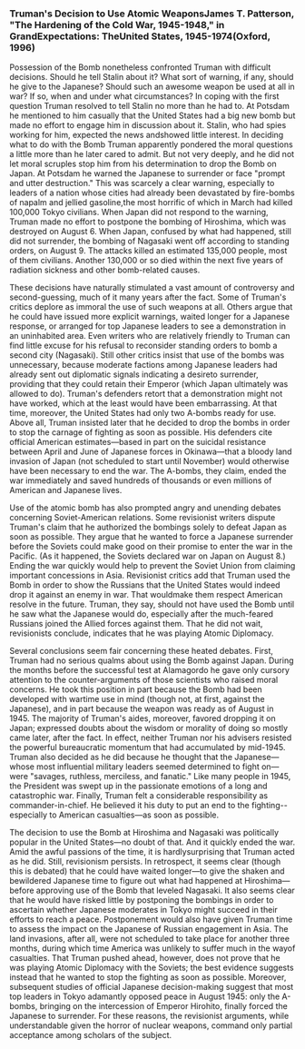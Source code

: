 ### Truman's Decision to Use Atomic WeaponsJames T. Patterson, "The Hardening of the Cold War, 1945-1948," in GrandExpectations: TheUnited States, 1945-1974(Oxford, 1996)
Possession of the Bomb nonetheless confronted Truman with difficult decisions. Should he tell Stalin about it? What sort of warning, if any, should he give to the Japanese? Should such an awesome weapon be used at all in war? If so, when and under what circumstances? In coping with the first question Truman resolved to tell Stalin no more than he had to. At Potsdam he mentioned to him casually that the United States had a big new bomb but made no effort to engage him in discussion about it. Stalin, who had spies working for him, expected the news andshowed little interest. In deciding what to do with the Bomb Truman apparently pondered the moral questions a little more than he later cared to admit. But not very deeply, and he did not let moral scruples stop him from his determination to drop the Bomb on Japan. At Potsdam he warned the Japanese to surrender or face "prompt and utter destruction." This was scarcely a clear warning, especially to leaders of a nation whose cities had already been devastated by fire-bombs of napalm and jellied gasoline,the most horrific of which in March had killed 100,000 Tokyo civilians. When Japan did not respond to the warning, Truman made no effort to postpone the bombing of Hiroshima, which was destroyed on August 6. When Japan, confused by what had happened, still did not surrender, the bombing of Nagasaki went off according to standing orders, on August 9. The attacks killed an estimated 135,000 people, most of them civilians. Another 130,000 or so died within the next five years of radiation sickness and other bomb-related causes.

These decisions have naturally stimulated a vast amount of controversy and second-guessing, much of it many years after the fact. Some of Truman's critics deplore as immoral the use of such weapons at all. Others argue that he could have issued more explicit warnings, waited longer for a Japanese response, or arranged for top Japanese leaders to see a demonstration in an uninhabited area. Even writers who are relatively friendly to Truman can find little excuse for his refusal to reconsider standing orders to bomb a second city (Nagasaki). Still other critics insist that use of the bombs was unnecessary, because moderate factions among Japanese leaders had already sent out diplomatic signals indicating a desireto surrender, providing that they could retain their Emperor (which Japan ultimately was allowed to do). Truman's defenders retort that a demonstration might not have worked, which at the least would have been embarrassing. At that time, moreover, the United States had only two A-bombs ready for use. Above all, Truman insisted later that he decided to drop the bombs in order to stop the carnage of fighting as soon as possible. His defenders cite official American estimates—based in part on the suicidal resistance between April and June of Japanese forces in Okinawa—that a bloody land invasion of Japan (not scheduled to start until November) would otherwise have been necessary to end the war. The A-bombs, they claim, ended the war immediately and saved hundreds of thousands or even millions of American and Japanese lives.

Use of the atomic bomb has also prompted angry and unending debates concerning Soviet-American relations. Some revisionist writers dispute Truman's claim that he authorized the bombings solely to defeat Japan as soon as possible. They argue that he wanted to force a Japanese surrender before the Soviets could make good on their promise to enter the war in the Pacific. (As it happened, the Soviets declared war on Japan on August 8.) Ending the war quickly would help to prevent the Soviet Union from claiming important concessions in Asia. Revisionist critics add that Truman used the Bomb in order to show the Russians that the United States would indeed drop it against an enemy in war. That wouldmake them respect American resolve in the future. Truman, they say, should not have used the Bomb until he saw what the Japanese would do, especially after the much-feared Russians joined the Allied forces against them. That he did not wait, revisionists conclude, indicates that he was playing Atomic Diplomacy.

Several conclusions seem fair concerning these heated debates. First, Truman had no serious qualms about using the Bomb against Japan. During the months before the successful test at Alamagordo he gave only cursory attention to the counter-arguments of those scientists who raised moral concerns. He took this position in part because the Bomb had been developed with wartime use in mind (though not, at first, against the Japanese), and in part because the weapon was ready as of August in 1945. The majority of Truman's aides, moreover, favored dropping it on Japan; expressed doubts about the wisdom or morality of doing so mostly came later, after the fact. In effect, neither Truman nor his advisers resisted the powerful bureaucratic momentum that had accumulated by mid-1945. Truman also decided as he did because he thought that the Japanese—whose most influential military leaders seemed determined to fight on—were "savages, ruthless, merciless, and fanatic." Like many people in 1945, the President was swept up in the passionate emotions of a long and catastrophic war. Finally, Truman felt a considerable responsibility as commander-in-chief. He believed it his duty to put an end to the fighting--especially to American casualties—as soon as possible.

The decision to use the Bomb at Hiroshima and Nagasaki was politically popular in the United States—no doubt of that. And it quickly ended the war. Amid the awful passions of the time, it is hardlysurprising that Truman acted as he did. Still, revisionism persists. In retrospect, it seems clear (though this is debated) that he could have waited longer—to give the shaken and bewildered Japanese time to figure out what had happened at Hiroshima—before approving use of the Bomb that leveled Nagasaki. It also seems clear that he would have risked little by postponing the bombings in order to ascertain whether Japanese moderates in Tokyo might succeed in their efforts to reach a peace. Postponement would also have given Truman time to assess the impact on the Japanese of Russian engagement in Asia. The land invasions, after all, were not scheduled to take place for another three months, during which time America was unlikely to suffer much in the wayof casualties. That Truman pushed ahead, however, does not prove that he was playing Atomic Diplomacy with the Soviets; the best evidence suggests instead that he wanted to stop the fighting as soon as possible. Moreover, subsequent studies of official Japanese decision-making suggest that most top leaders in Tokyo adamantly opposed peace in August 1945: only the A-bombs, bringing on the intercession of Emperor Hirohito, finally forced the Japanese to surrender. For these reasons, the revisionist arguments, while understandable given the horror of nuclear weapons, command only partial acceptance among scholars of the subject.
